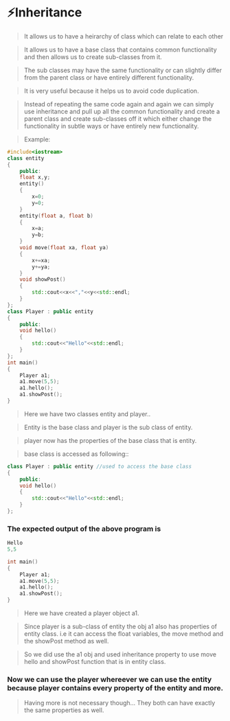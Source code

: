 # ⚡Inheritance

> It allows us to have a heirarchy of class which can relate to each other

> It allows us to have a base class that contains common functionality and then allows us to create sub-classes from it.

> The sub classes may have the same functionality or can slightly differ from the parent class or have entirely different functionality.

> It is very useful because it helps us to avoid code duplication.

> Instead of repeating the same code again and again we can simply use inheritance and pull up all the common functionality and create a parent class and create sub-classes off it which either change the functionality in subtle ways or have entirely new functionality.

> Example:
```c++
#include<iostream>
class entity
{
    public:
    float x,y;
    entity()
    {
        x=0;
        y=0;
    }
    entity(float a, float b)
    {
        x=a;
        y=b;
    }
    void move(float xa, float ya)
    {
        x+=xa;
        y+=ya;
    }
    void showPost()
    {
        std::cout<<x<<","<<y<<std::endl;
    }
};
class Player : public entity
{
    public: 
    void hello()
    {
        std::cout<<"Hello"<<std::endl;
    }
};
int main()
{
    Player a1;
    a1.move(5,5);
    a1.hello();
    a1.showPost();
}
```

> Here we have two classes entity and player.. 

> Entity is the base class and player is the sub class of entity.

> player now has the properties of the base class that is entity.

> base class is accessed as following::

```c++
class Player : public entity //used to access the base class
{
    public: 
    void hello()
    {
        std::cout<<"Hello"<<std::endl;
    }
};
```
### The expected output of the above program is
```c++
Hello
5,5
```
```c++
int main()
{
    Player a1;
    a1.move(5,5);
    a1.hello();
    a1.showPost();
}
```
> Here we have created a player object a1.

> Since player is a sub-class of entity the obj a1 also has properties of entity class. i.e it can access the float variables, the move method and the showPost method as well.

> So we did use the a1 obj and used inheritance property to use move hello and showPost function that is in entity class.

### Now we can use the player whereever we can use the entity because player contains every property of the entity and more.
> Having more is not necessary though... They both can have exactly the same properties as well.
